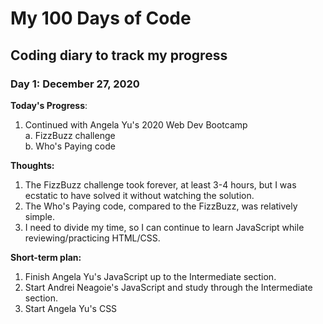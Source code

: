 # My 100 Days of Code
## Coding diary to track my progress

### Day 1: December 27, 2020
<!-- ##### (delete me or comment me out)-->

**Today's Progress**: 
1. Continued with Angela Yu's 2020 Web Dev Bootcamp </br>
    a. FizzBuzz challenge</br>
    b. Who's Paying code

**Thoughts:**</br> 
1. The FizzBuzz challenge took forever, at least 3-4 hours, but I was ecstatic to have solved it without watching the solution.</br> 
2. The Who's Paying code, compared to the FizzBuzz, was relatively simple.
3. I need to divide my time, so I can continue to learn JavaScript while reviewing/practicing HTML/CSS.

**Short-term plan:**</br> 
1. Finish Angela Yu's JavaScript up to the Intermediate section.
2. Start Andrei Neagoie's JavaScript and study through the Intermediate section.
3. Start Angela Yu's CSS

<!-- //**Link to work:** [Calculator App](http://www.example.com) -->
